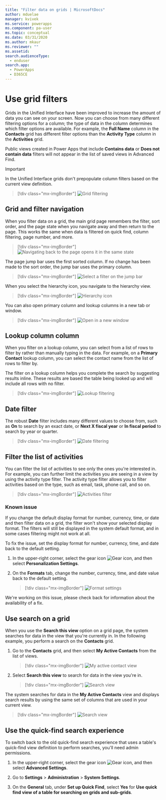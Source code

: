 ```yaml
---
title: "Filter data on grids | MicrosoftDocs"
author: mduelae
manager: kvivek
ms.service: powerapps
ms.component: pa-user
ms.topic: conceptual
ms.date: 03/31/2020
ms.author: mkaur
ms.reviewer: ""
ms.assetid: 
search.audienceType: 
  - enduser
search.app: 
  - PowerApps
  - D365CE
---
```

# Use grid filters 

Grids in the Unified Interface have been improved to increase the amount of data you can see on your screen. Now you can choose from many different filtering options for a column; the type of data in the column determines which filter options are available. For example, the **Full Name** column in the **Contacts** grid has different filter options than the **Activity Type** column in the **Activities** grid.

Public views created in Power Apps that include **Contains data** or **Does not contain data** filters will not appear in the list of saved views in Advanced Find. 

> [!IMPORTANT]
> In the Unified Interface grids  don't prepopulate column filters based on the current view definition.

   > [!div class="mx-imgBorder"]
   > ![Grid filtering](media/filter-options.png "Grid filtering")
   

## Grid and filter navigation

When you filter data on a grid, the main grid page remembers the filter, sort order, and the page state when you navigate away and then return to the page. This works the same when data is filtered on quick find, column filtering, page number, and more. 


   > [!div class="mx-imgBorder"]
   > ![Navigating back to the page opens it in the same state](media/grid-remember-state-on-back-navigate.gif "Navigating back to the page opens it in the same state")

The page jump bar uses the first sorted column. If no change has been made to the sort order, the jump bar uses the primary column.

   > [!div class="mx-imgBorder"]
   > ![Select a filter on the jump bar](media/jumpbar-filter-on-sorted-column.gif "Select a filter on the jump bar")
  
When you select the hierarchy icon, you navigate to the hierarchy view.

   > [!div class="mx-imgBorder"]
   > ![Hierarchy icon](media/grid-row-hierarchy-icon.png "Hierarchy icon")

You can also open primary column and lookup columns in a new tab or window.

   > [!div class="mx-imgBorder"]
   > ![Open in a new window](media/newtab.png "[Open in a new window")
  
  
## Lookup column column

When you filter on a lookup column, you can select from a list of rows to filter by rather than manually typing in the data. For example, on a **Primary Contact** lookup column, you can select the contact name from the list of rows to filter by.

The filter on a lookup column helps you complete the search by suggesting results inline. These results are based the table being looked up and will include all rows with no filter.

   > [!div class="mx-imgBorder"]
   > ![Lookup filtering](media/lookup-filter.png "Lookup filtering")

## Date filter

The robust **Date** filter includes many different values to choose from, such as **On** to search by an exact date, or **Next X fiscal year** or **In fiscal period** to search by year or quarter.

   > [!div class="mx-imgBorder"]
   > ![Date filtering](media/date-filter.png "Date filtering")

## Filter the list of activities

You can filter the list of activities to see only the ones you're interested in. For example, you can further limit the activities you are seeing in a view by using the activity type filter. The activity type filter allows you to filter activities based on the type, such as email, task, phone call, and so on.


   > [!div class="mx-imgBorder"]
   > ![Activities filter](media/activity_filter.png "Activities filter")


### Known issue 

If you change the default display format for number, currency, time, or date and then filter data on a grid, the filter won't show your selected display format. The filters will still be displayed in the system default format, and in some cases filtering might not work at all. 

To fix the issue, set the display format for number, currency, time, and date back to the default setting. 

1. In the upper-right corner, select the gear icon ![Gear icon](media/selection-rule-gear-button.png), and then select **Personalization Settings**.

2. On the **Formats** tab, change the number, currency, time, and date value back to the default setting.

    > [!div class="mx-imgBorder"] 
    > ![Format settings](media/default-format.png "Format settings")
    
We're working on this issue, please check back for information about the availability of a fix.

  
## Use search on a grid

When you use the **Search this view** option on a grid page, the system searches for data in the view that you're currently in. In the following example, you perform a search on the **Contacts** grid.

1. Go to the **Contacts** grid, and then select **My Active Contacts** from the list of views.

    > [!div class="mx-imgBorder"]
    > ![My active contact view](media/myactive-contacts-view.png "My Active Contacts view")

2. Select **Search this view** to search for data in the view you're in.

    > [!div class="mx-imgBorder"]
    > ![Search view](media/search-view.png "Search this view")

The system searches for data in the **My Active Contacts** view and displays search results by using the same set of columns that are used in your current view.

   > [!div class="mx-imgBorder"]
   > ![Search view](media/search-view2.png "Search results from the Search this view command")


## Use the quick-find search experience

To switch back to the old quick-find search experience that uses a table's quick-find view definition to perform searches, you'll need admin permissions.

1. In the upper-right corner, select the gear icon ![Gear icon](media/selection-rule-gear-button.png), and then select **Advanced Settings**.

2. Go to **Settings** > **Administration** > **System Settings**.

3. On the **General** tab, under **Set up Quick Find**, select **Yes** for **Use quick find view of a table for searching on grids and sub-grids**.





